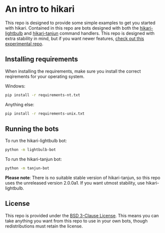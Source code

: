 # An intro to hikari

This repo is designed to provide some simple examples to get you started with hikari. Contained in this repo are bots designed with both the [hikari-lightbulb](https://github.com/tandemdude/hikari-lightbulb) and [hikari-tanjun](https://github.com/FasterSpeeding/Tanjun) command handlers. This repo is designed with extra stability in mind, but if you want newer features, [check out this experimental repo](https://github.com/Carberra/hikari-testing).

## Installing requirements

When installing the requirements, make sure you install the correct reqirements for your operating system.

Windows:
```sh
pip install -r requirements-nt.txt
```

Anything else:
```sh
pip install -r requirements-unix.txt
```

## Running the bots

To run the hikari-lightbulb bot:
```sh
python -m lightbulb-bot
```

To run the hikari-tanjun bot:
```sh
python -m tanjun-bot
```

**Please note**: There is no suitable stable version of hikari-tanjun, so this repo uses the unreleased version 2.0.0a1. If you want utmost stability, use hikari-lightbulb.

## License

This repo is provided under the [BSD 3-Clause License](https://github.com/parafoxia/hikari-intro). This means you can take anything you want from this repo to use in your own bots, though redistributions must retain the license.
